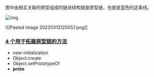
图中由相互关联的原型组成的链状结构就是原型链，也就是蓝色的这条线。

![img](https://pic3.zhimg.com/50/e83bca5f1d1e6bf359d1f75727968c11_hd.jpg?source=1940ef5c)



![[Pasted image 20220313125057.png]]







### [4 个用于拓展原型链的方法](https://developer.mozilla.org/zh-CN/docs/Web/JavaScript/Inheritance_and_the_prototype_chain#总结：4_个用于拓展原型链的方法)

* new-initialization
* Object.create
* Object.setPrototypeOf
* __proto__






